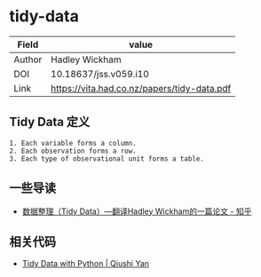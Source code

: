 tidy-data
===

| Field  | value                                       |
| ------ | ------------------------------------------- |
| Author | Hadley Wickham                              |
| DOI    | 10.18637/jss.v059.i10                       |
| Link   | https://vita.had.co.nz/papers/tidy-data.pdf |


## Tidy Data 定义

	1. Each variable forms a column.
	2. Each observation forms a row.
	3. Each type of observational unit forms a table.

## 一些导读

- [数据整理（Tidy Data）—翻译Hadley Wickham的一篇论文 - 知乎](https://zhuanlan.zhihu.com/p/27579776)


## 相关代码

- [Tidy Data with Python | Qiushi Yan](https://qiushi.rbind.io/post/python-tidy-data/)